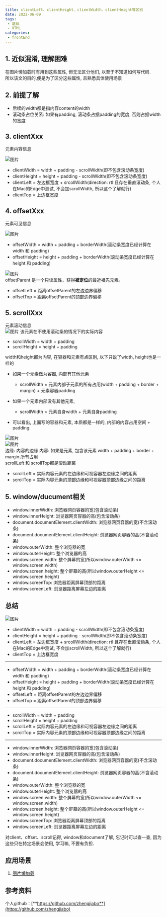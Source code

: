 ```yaml
---
title: clientLeft、clientHeight、clientWidth、clientHeight等区别
date: 2022-06-09
tags:
 - 基础     
 - HTML
categories: 
 - frontEnd
---
```


## 1. 近似混淆, 理解困难
在图片懒加载时有用到这些属性, 但无法区分他们, 以至于不知道如何写代码.    
所以该文的目的,便是为了区分这些属性, 且熟悉具体使用场景


## 2. 前提了解
- 后续的width都是指内容content的width
- 滚动条占位关系: 如果有padding, 滚动条占据padding的宽度, 否则占据width的宽度

## 3. clientXxx
元素内容信息
 
![图片](./220609-1/220609-1-1.png 'clientXxx')
- clientWidth = width + padding - scrollWidth(即不包含滚动条宽度)
- clientHeight = height + padding - scrollWidth(即不包含滚动条宽度)
- clientLeft =  左边框宽度 + srcollWidth(direction: rtl 且存在垂直滚动条, 个人在Mac的Edge中测试, 不会加scrollWidth, 所以这个了解就行)
- clientTop = 上边框宽度
   

## 4. offsetXxx
元素可见信息

![图片](./220609-1/220609-1-2.png 'offsetXxx')

- offsetWidth = width + padding + borderWidth(滚动条宽度已经计算在width 和 padding)
- offsetHeight = height + padding + borderWidth(滚动条宽度已经计算在height 和 padding)


![图片](./220609-1/220609-1-3.png 'offsetXxx')    
offsetParent 是一个只读属性，获得**被定位**的最近祖先元素。    
- offsetLeft = 距离offsetParent的左边边界偏移
- offsetTop = 距离offsetParent的顶部边界偏移


## 5. scrollXxx
元素滚动信息    
![图片](./220609-1/220609-1-4.png 'ScrollXxx')
该元素在不使用滚动条的情况下的实际内容
- scrollWidth = width + padding
- scrollHeight = height + padding     

width和height都为内容, 在容器和元素有点区别, 以下只说了width, height也是一样的    
- 如果一个元素做为容器, 内部有其他元素     
    - scrollWidth = 元素内部子元素的所有占用(width + padding + border + margin) + 元素容器padding      

- 如果一个元素内部没有其他元素, 
    - scrollWidth = 元素自身width + 元素自身padding
- 可以看出, 上面写的容器和元素, 本质都是一样的, 内部的内容占用空间 + padding

![图片](./220609-1/220609-1-5.png 'ScrollXxx')    
![图片](./220609-1/220609-1-6.png 'ScrollXxx')    
边缘: 内容的边缘    内容: 如果是元素, 包含该元素 width + padding + border + margin 所有占用     
scrollLeft 和 scrollTop都是滚动距离
- scrollLeft = 实际内容元素的左边缘和可视容器左边缘之间的距离
- scrollTop = 实际内容元素的顶部边缘和可视容器顶部边缘之间的距离


## 5. window/ducument相关
- window.innerWidth:    浏览器网页容器的宽(包含滚动条)
- window.innerHeight:   浏览器网页容器的高(包含滚动条)
- document.documentElement.clientWidth: 浏览器网页容器的宽(不含滚动条)
- document.documentElement.clientHeight: 浏览器网页容器的高(不含滚动条)    
- window.outerWidth:    整个浏览器的宽
- window.outerHeight:   整个浏览器的高
- window.screen.width:    整个屏幕的宽(所以window.outerWidth <= window.screen.width)
- window.screen.height:   整个屏幕的高(所以window.outerHeight <= window.screen.height)
- window.screenTop: 浏览器距离屏幕顶部的距离
- window.screenLeft: 浏览器距离屏幕左边的距离
## 总结
![图片](./220609-1/220609-1-7.png '总结')    
- clientWidth = width + padding - scrollWidth(即不包含滚动条宽度)
- clientHeight = height + padding - scrollWidth(即不包含滚动条宽度)
- clientLeft =  左边框宽度 + srcollWidth(direction: rtl 且存在垂直滚动条, 个人在Mac的Edge中测试, 不会加scrollWidth, 所以这个了解就行)
- clientTop = 上边框宽度

---
- offsetWidth = width + padding + borderWidth(滚动条宽度已经计算在width 和 padding)
- offsetHeight = height + padding + borderWidth(滚动条宽度已经计算在height 和 padding)
- offsetLeft = 距离offsetParent的左边边界偏移
- offsetTop = 距离offsetParent的顶部边界偏移

---
- scrollWidth = width + padding
- scrollHeight = height + padding
- scrollLeft = 实际内容元素的左边缘和可视容器左边缘之间的距离
- scrollTop = 实际内容元素的顶部边缘和可视容器顶部边缘之间的距离

---
- window.innerWidth:    浏览器网页容器的宽(包含滚动条)
- window.innerHeight:   浏览器网页容器的高(包含滚动条)
- document.documentElement.clientWidth: 浏览器网页容器的宽(不含滚动条)
- document.documentElement.clientHeight: 浏览器网页容器的高(不含滚动条)    
- window.outerWidth:    整个浏览器的宽
- window.outerHeight:   整个浏览器的高
- window.screen.width:    整个屏幕的宽(所以window.outerWidth <= window.screen.width)
- window.screen.height:   整个屏幕的高(所以window.outerHeight <= window.screen.height)
- window.screenTop: 浏览器距离屏幕顶部的距离
- window.screenLeft: 浏览器距离屏幕左边的距离     

对client、offset、scroll记得, window和document了解, 忘记时可以查一查, 因为这些只在特定场景会使用, 学习嘛, 不要有负担.
## 应用场景
1. [图片懒加载](/views/frontEnd/2022/220609.html) 





## 参考资料




个人github：[**https://github.com/zhengjiabo**](https://github.com/zhengjiabo) 